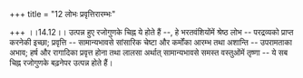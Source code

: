 +++
title = "12 लोभः प्रवृत्तिरारम्भः"

+++
।।14.12।। उत्पन्न हुए रजोगुणके चिह्न ये होते हैं --, हे भरतवंशियोंमें
श्रेष्ठ लोभ -- परद्रव्यको प्राप्त करनेकी इच्छा; प्रवृत्ति --
सामान्यभावसे सांसारिक चेष्टा और कर्मोंका आरम्भ तथा अशान्ति -- उपरामताका
अभाव; हर्ष और रागादिका प्रवृत्त होना तथा लालसा अर्थात् सामान्यभावसे
समस्त वस्तुओंमें तृष्णा -- ये सब चिह्न रजोगुणके बढ़नेपर उत्पन्न होते
हैं।
